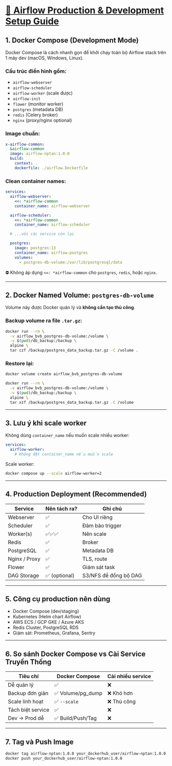 # [📘 Airflow Production & Development Setup Guide](docs/Airflow_Production_and_Development_Setup_Guide.md)

## 1. Docker Compose (Development Mode)

Docker Compose là cách nhanh gọn để khởi chạy toàn bộ Airflow stack trên 1 máy dev (macOS, Windows, Linux).

### Cấu trúc điển hình gồm:
- `airflow-webserver`
- `airflow-scheduler`
- `airflow-worker` (scale được)
- `airflow-init`
- `flower` (monitor worker)
- `postgres` (metadata DB)
- `redis` (Celery broker)
- `nginx` (proxy/nginx optional)

### Image chuẩn:

```yaml
x-airflow-common:
  &airflow-common
  image: airflow-nptan:1.0.0
  build:
    context: .
    dockerfile: ./airflow.Dockerfile
```

### Clean container names:

```yaml
services:
  airflow-webserver:
    <<: *airflow-common
    container_name: airflow-webserver

  airflow-scheduler:
    <<: *airflow-common
    container_name: airflow-scheduler

  # ...với các service còn lại

  postgres:
    image: postgres:13
    container_name: airflow-postgres
    volumes:
      - postgres-db-volume:/var/lib/postgresql/data
```

⛔ Không áp dụng `<<: *airflow-common` cho `postgres`, `redis`, hoặc `nginx`.

---

## 2. Docker Named Volume: `postgres-db-volume`

Volume này được Docker quản lý và **không cần tạo thủ công**.

### Backup volume ra file `.tar.gz`:

```bash
docker run --rm \
  -v airflow_bvb_postgres-db-volume:/volume \
  -v $(pwd)/db_backup:/backup \
  alpine \
  tar czf /backup/postgres_data_backup.tar.gz -C /volume .
```

### Restore lại:

```bash
docker volume create airflow_bvb_postgres-db-volume

docker run --rm \
  -v airflow_bvb_postgres-db-volume:/volume \
  -v $(pwd)/db_backup:/backup \
  alpine \
  tar xzf /backup/postgres_data_backup.tar.gz -C /volume
```

---

## 3. Lưu ý khi scale worker

Không dùng `container_name` nếu muốn scale nhiều worker:
```yaml
services:
  airflow-worker:
    # Không đặt container_name nếu muốn scale
```
Scale worker:
```bash
docker compose up --scale airflow-worker=2
```

---

## 4. Production Deployment (Recommended)

| Service       | Nên tách ra? | Ghi chú               |
| ------------- | ------------ | --------------------- |
| Webserver     | ✅            | Cho UI riêng          |
| Scheduler     | ✅            | Đảm bảo trigger       |
| Worker(s)     | ✅✅✅          | Nên scale             |
| Redis         | ✅            | Broker                |
| PostgreSQL    | ✅            | Metadata DB           |
| Nginx / Proxy | ✅            | TLS, route            |
| Flower        | ✅            | Giám sát task         |
| DAG Storage   | ✅ (optional) | S3/NFS để đồng bộ DAG |

---

## 5. Công cụ production nên dùng

- Docker Compose (dev/staging)
- Kubernetes (Helm chart Airflow)
- AWS ECS / GCP GKE / Azure AKS
- Redis Cluster, PostgreSQL RDS
- Giám sát: Prometheus, Grafana, Sentry

---

## 6. So sánh Docker Compose vs Cài Service Truyền Thống

| Tiêu chí          | Docker Compose   | Cài nhiều service |
| ----------------- | ---------------- | ----------------- |
| Dễ quản lý        | ✅                | ❌                 |
| Backup đơn giản   | ✅ Volume/pg_dump | ❌ Khó hơn         |
| Scale linh hoạt   | ✅ `--scale`      | ❌ Thủ công        |
| Tách biệt service | ✅                | ❌                 |
| Dev → Prod dễ     | ✅ Build/Push/Tag | ❌                 |

---

## 7. Tag và Push Image

```bash
docker tag airflow-nptan:1.0.0 your_dockerhub_user/airflow-nptan:1.0.0
docker push your_dockerhub_user/airflow-nptan:1.0.0
```
